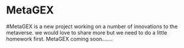# MetaGEX
#MetaGEX is a new project working on a number of innovations to the metaverse.
we would love to share more but we need to do a little homework first. MetaGEX coming soon.......
